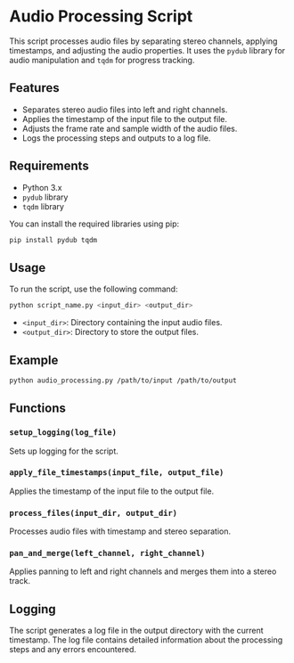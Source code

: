 # Audio Processing Script

This script processes audio files by separating stereo channels, applying timestamps, and adjusting the audio properties. It uses the `pydub` library for audio manipulation and `tqdm` for progress tracking.

## Features

- Separates stereo audio files into left and right channels.
- Applies the timestamp of the input file to the output file.
- Adjusts the frame rate and sample width of the audio files.
- Logs the processing steps and outputs to a log file.

## Requirements

- Python 3.x
- `pydub` library
- `tqdm` library

You can install the required libraries using pip:

```bash
pip install pydub tqdm
```

## Usage

To run the script, use the following command:

```bash
python script_name.py <input_dir> <output_dir>
```

- `<input_dir>`: Directory containing the input audio files.
- `<output_dir>`: Directory to store the output files.

## Example

```bash
python audio_processing.py /path/to/input /path/to/output
```

## Functions

### `setup_logging(log_file)`

Sets up logging for the script.

### `apply_file_timestamps(input_file, output_file)`

Applies the timestamp of the input file to the output file.

### `process_files(input_dir, output_dir)`

Processes audio files with timestamp and stereo separation.

### `pan_and_merge(left_channel, right_channel)`

Applies panning to left and right channels and merges them into a stereo track.

## Logging

The script generates a log file in the output directory with the current timestamp. The log file contains detailed information about the processing steps and any errors encountered.
